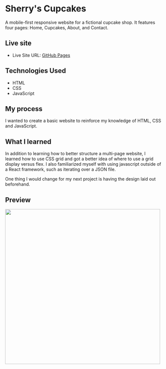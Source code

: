 # Sherry's Cupcakes
A mobile-first responsive website for a fictional cupcake shop. It features four pages: Home, Cupcakes, About, and Contact.

## Live site
- Live Site URL: [GitHub Pages](https://nickil13.github.io/sherrysCupcakes/)

## Technologies Used
- HTML
- CSS
- JavaScript

## My process
I wanted to create a basic website to reinforce my knowledge of HTML, CSS and JavaScript.

## What I learned
In addition to learning how to better structure a multi-page website, I learned how to use CSS grid and got a better idea of where to use a grid display versus flex. I also familiarized myself with using javascript outside of a React framework, such as iterating over a JSON file.

One thing I would change for my next project is having the design laid out beforehand. 

## Preview
<img src='https://user-images.githubusercontent.com/36387179/133878502-0f7b466a-c836-42f4-bb8a-bb3262edb60f.PNG' width="500">
